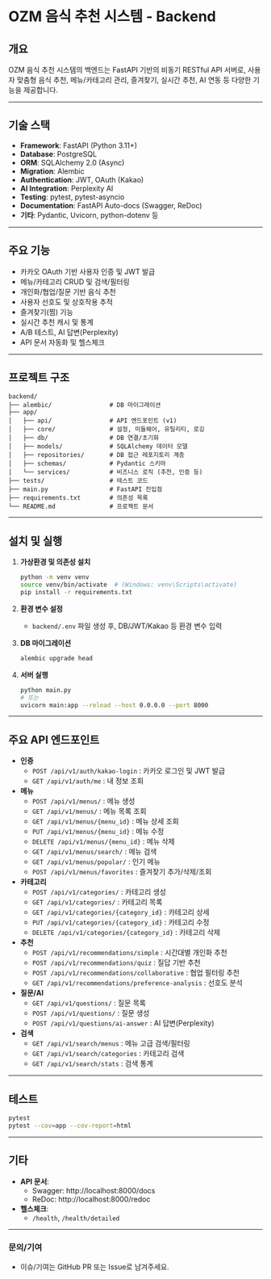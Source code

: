 # OZM 음식 추천 시스템 - Backend

## 개요

OZM 음식 추천 시스템의 백엔드는 FastAPI 기반의 비동기 RESTful API 서버로, 사용자 맞춤형 음식 추천, 메뉴/카테고리 관리, 즐겨찾기, 실시간 추천, AI 연동 등 다양한 기능을 제공합니다.

---

## 기술 스택

-   **Framework**: FastAPI (Python 3.11+)
-   **Database**: PostgreSQL
-   **ORM**: SQLAlchemy 2.0 (Async)
-   **Migration**: Alembic
-   **Authentication**: JWT, OAuth (Kakao)
-   **AI Integration**: Perplexity AI
-   **Testing**: pytest, pytest-asyncio
-   **Documentation**: FastAPI Auto-docs (Swagger, ReDoc)
-   **기타**: Pydantic, Uvicorn, python-dotenv 등

---

## 주요 기능

-   카카오 OAuth 기반 사용자 인증 및 JWT 발급
-   메뉴/카테고리 CRUD 및 검색/필터링
-   개인화/협업/질문 기반 음식 추천
-   사용자 선호도 및 상호작용 추적
-   즐겨찾기(찜) 기능
-   실시간 추천 캐시 및 통계
-   A/B 테스트, AI 답변(Perplexity)
-   API 문서 자동화 및 헬스체크

---

## 프로젝트 구조

```
backend/
├── alembic/                # DB 마이그레이션
├── app/
│   ├── api/                # API 엔드포인트 (v1)
│   ├── core/               # 설정, 미들웨어, 유틸리티, 로깅
│   ├── db/                 # DB 연결/초기화
│   ├── models/             # SQLAlchemy 데이터 모델
│   ├── repositories/       # DB 접근 레포지토리 계층
│   ├── schemas/            # Pydantic 스키마
│   └── services/           # 비즈니스 로직 (추천, 인증 등)
├── tests/                  # 테스트 코드
├── main.py                 # FastAPI 진입점
├── requirements.txt        # 의존성 목록
└── README.md               # 프로젝트 문서
```

---

## 설치 및 실행

1. **가상환경 및 의존성 설치**

    ```bash
    python -m venv venv
    source venv/bin/activate  # (Windows: venv\Scripts\activate)
    pip install -r requirements.txt
    ```

2. **환경 변수 설정**

    - `backend/.env` 파일 생성 후, DB/JWT/Kakao 등 환경 변수 입력

3. **DB 마이그레이션**

    ```bash
    alembic upgrade head
    ```

4. **서버 실행**
    ```bash
    python main.py
    # 또는
    uvicorn main:app --reload --host 0.0.0.0 --port 8000
    ```

---

## 주요 API 엔드포인트

-   **인증**
    -   `POST /api/v1/auth/kakao-login` : 카카오 로그인 및 JWT 발급
    -   `GET /api/v1/auth/me` : 내 정보 조회
-   **메뉴**
    -   `POST /api/v1/menus/` : 메뉴 생성
    -   `GET /api/v1/menus/` : 메뉴 목록 조회
    -   `GET /api/v1/menus/{menu_id}` : 메뉴 상세 조회
    -   `PUT /api/v1/menus/{menu_id}` : 메뉴 수정
    -   `DELETE /api/v1/menus/{menu_id}` : 메뉴 삭제
    -   `GET /api/v1/menus/search/` : 메뉴 검색
    -   `GET /api/v1/menus/popular/` : 인기 메뉴
    -   `POST /api/v1/menus/favorites` : 즐겨찾기 추가/삭제/조회
-   **카테고리**
    -   `POST /api/v1/categories/` : 카테고리 생성
    -   `GET /api/v1/categories/` : 카테고리 목록
    -   `GET /api/v1/categories/{category_id}` : 카테고리 상세
    -   `PUT /api/v1/categories/{category_id}` : 카테고리 수정
    -   `DELETE /api/v1/categories/{category_id}` : 카테고리 삭제
-   **추천**
    -   `POST /api/v1/recommendations/simple` : 시간대별 개인화 추천
    -   `POST /api/v1/recommendations/quiz` : 질답 기반 추천
    -   `POST /api/v1/recommendations/collaborative` : 협업 필터링 추천
    -   `GET /api/v1/recommendations/preference-analysis` : 선호도 분석
-   **질문/AI**
    -   `GET /api/v1/questions/` : 질문 목록
    -   `POST /api/v1/questions/` : 질문 생성
    -   `POST /api/v1/questions/ai-answer` : AI 답변(Perplexity)
-   **검색**
    -   `GET /api/v1/search/menus` : 메뉴 고급 검색/필터링
    -   `GET /api/v1/search/categories` : 카테고리 검색
    -   `GET /api/v1/search/stats` : 검색 통계

---

## 테스트

```bash
pytest
pytest --cov=app --cov-report=html
```

---

## 기타

-   **API 문서**:
    -   Swagger: http://localhost:8000/docs
    -   ReDoc: http://localhost:8000/redoc
-   **헬스체크**:
    -   `/health`, `/health/detailed`

---

### 문의/기여

-   이슈/기여는 GitHub PR 또는 Issue로 남겨주세요.
